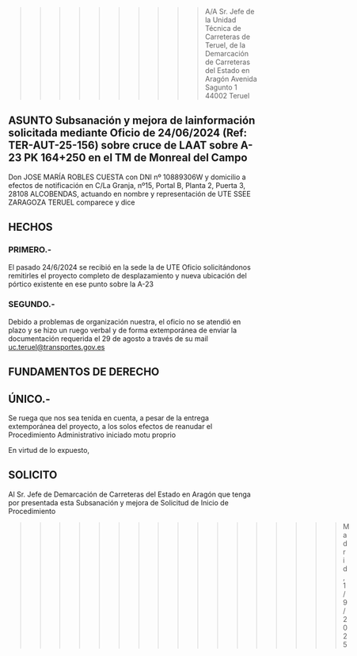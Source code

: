 >>>>>>>>>>A/A Sr. Jefe de la Unidad Técnica de Carreteras de Teruel, de la Demarcación de Carreteras del Estado en Aragón Avenida Sagunto 1 44002 Teruel

## ASUNTO Subsanación y mejora de lainformación solicitada mediante Oficio de 24/06/2024 (Ref: TER-AUT-25-156) sobre cruce de LAAT sobre A-23 PK 164+250 en el TM de Monreal del Campo

Don JOSE MARÍA ROBLES CUESTA con DNI nº 10889306W y domicilio a efectos de notificación en C/La Granja, nº15, Portal B, Planta 2, Puerta 3, 28108 ALCOBENDAS, actuando en nombre y representación de  UTE SSEE ZARAGOZA TERUEL comparece y dice


## HECHOS

### PRIMERO.- 
El pasado 24/6/2024 se recibió en la sede la de UTE Oficio solicitándonos remitirles el proyecto completo de desplazamiento y nueva ubicación del pórtico existente en ese punto sobre la A-23

### SEGUNDO.- 
Debido a problemas de organización nuestra, el oficio no se atendió en plazo y se hizo un ruego verbal y de forma extemporánea de enviar la documentación requerida el 29 de agosto a través de su mail uc.teruel@transportes.gov.es


## FUNDAMENTOS DE DERECHO

## ÚNICO.- 
Se ruega que nos sea tenida en cuenta, a pesar de la entrega extemporánea del proyecto, a los solos efectos de reanudar el Procedimiento Administrativo iniciado motu proprio


 
En virtud de lo expuesto,

## SOLICITO 
Al Sr. Jefe de Demarcación de Carreteras del Estado en Aragón que tenga por presentada esta Subsanación y mejora de Solicitud de Inicio de Procedimiento


>>>>>>>>>>>>>>>>>Madrid, 1/9/2025



 


